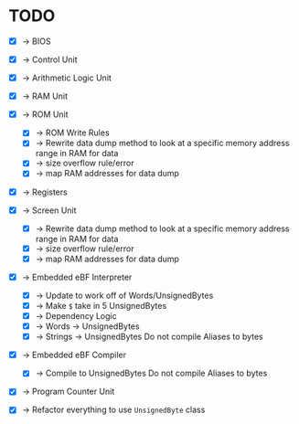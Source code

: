 # TODO
- [X] &rarr; BIOS
- [X] &rarr; Control Unit
- [x] &rarr; Arithmetic Logic Unit
- [X] &rarr; RAM Unit
- [X] &rarr; ROM Unit
  - [X] &rarr; ROM Write Rules
  - [x] &rarr; Rewrite data dump method to look at a specific memory address range in RAM for data
  - [X] &rarr; size overflow rule/error
  - [X] &rarr; map RAM addresses for data dump
- [X] &rarr; Registers
- [X] &rarr; Screen Unit
  - [x] &rarr; Rewrite data dump method to look at a specific memory address range in RAM for data
  - [x] &rarr; size overflow rule/error
  - [X] &rarr; map RAM addresses for data dump
- [X] &rarr; Embedded eBF Interpreter
  - [X] &rarr; Update to work off of Words/UnsignedBytes
  - [X] &rarr; Make `$` take in 5 UnsignedBytes
  - [X] &rarr; Dependency Logic
  - [X] &rarr; Words &rarr; UnsignedBytes
  - [X] &rarr; Strings &rarr; UnsignedBytes
  Do not compile Aliases to bytes
- [X] &rarr; Embedded eBF Compiler
  - [X] &rarr; Compile to UnsignedBytes
  Do not compile Aliases to bytes
- [X] &rarr; Program Counter Unit

- [X] &rarr; Refactor everything to use `UnsignedByte` class